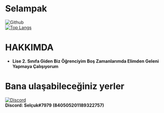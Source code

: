 # Selampak

![Github](https://github-readme-stats.vercel.app/api?username=selampak&show_icons=true&theme=radical)<br>
[![Top Langs](https://github-readme-stats.vercel.app/api/top-langs/?username=selampak&theme=radical)](https://github.com/anuraghazra/github-readme-stats)

# HAKKIMDA
* **Lise 2. Sınıfa Giden Biz Öğrenciyim Boş Zamanlarımda Elimden Geleni Yapmaya Çalışıyorum**


# Bana ulaşabileceğiniz yerler

[![Discord](https://camo.githubusercontent.com/cfdb7a62449afe712e9eb92977cf8190acb14fb16e173e128eff89736e212a1e/68747470733a2f2f696d672e736869656c64732e696f2f62616467652f646973636f72642532302d3732383944412e7376673f267374796c653d666f722d7468652d6261646765266c6f676f3d646973636f7264266c6f676f436f6c6f723d7768697465)](https://discord.gg/UCJ7P7Ccu2)<br>
**Discord: Selçuk#7979 (840505201189322757)**
